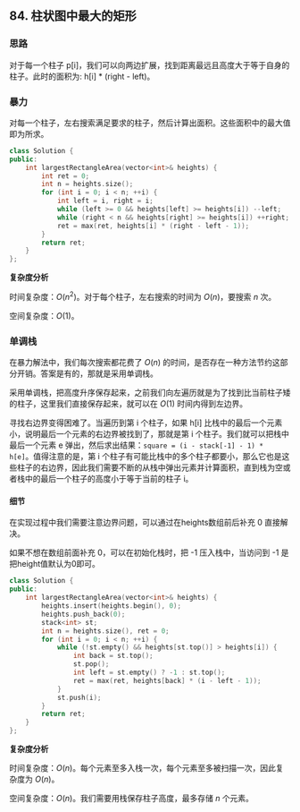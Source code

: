 ## 84. 柱状图中最大的矩形

### 思路

对于每一个柱子 p[i]，我们可以向两边扩展，找到距离最远且高度大于等于自身的柱子。此时的面积为: h[i] * (right - left)。

### 暴力

对每一个柱子，左右搜索满足要求的柱子，然后计算出面积。这些面积中的最大值即为所求。

```c++ []
class Solution {
public:
    int largestRectangleArea(vector<int>& heights) {
		int ret = 0;
        int n = heights.size();
        for (int i = 0; i < n; ++i) {
            int left = i, right = i;
            while (left >= 0 && heights[left] >= heights[i]) --left;
            while (right < n && heights[right] >= heights[i]) ++right;
            ret = max(ret, heights[i] * (right - left - 1));
        }
        return ret;
    }
};
```

**复杂度分析**

时间复杂度：$O(n^2)$。对于每个柱子，左右搜索的时间为 $O(n)$，要搜索 $n$ 次。

空间复杂度：$O(1)$。

### 单调栈

在暴力解法中，我们每次搜索都花费了 $O(n)$ 的时间，是否存在一种方法节约这部分开销。答案是有的，那就是采用单调栈。

采用单调栈，把高度升序保存起来，之前我们向左遍历就是为了找到比当前柱子矮的柱子，这里我们直接保存起来，就可以在 $O(1)$ 时间内得到左边界。

寻找右边界变得困难了。当遍历到第 i 个柱子，如果 h[i] 比栈中的最后一个元素小，说明最后一个元素的右边界被找到了，那就是第 i 个柱子。我们就可以把栈中最后一个元素 e 弹出，然后求出结果：`square = (i - stack[-1] - 1) * h[e]`。值得注意的是，第 i 个柱子有可能比栈中的多个柱子都要小，那么它也是这些柱子的右边界，因此我们需要不断的从栈中弹出元素并计算面积，直到栈为空或者栈中的最后一个柱子的高度小于等于当前的柱子 i。

#### 细节

在实现过程中我们需要注意边界问题，可以通过在heights数组前后补充 0 直接解决。

如果不想在数组前面补充 0，可以在初始化栈时，把 -1 压入栈中，当访问到 -1 是把height值默认为0即可。

```c++ []
class Solution {
public:
    int largestRectangleArea(vector<int>& heights) {
        heights.insert(heights.begin(), 0);
        heights.push_back(0);
		stack<int> st;
        int n = heights.size(), ret = 0;
        for (int i = 0; i < n; ++i) {
            while (!st.empty() && heights[st.top()] > heights[i]) {
                int back = st.top();
                st.pop();
                int left = st.empty() ? -1 : st.top();
                ret = max(ret, heights[back] * (i - left - 1));
            }
            st.push(i);
        }
        return ret;
    }
};
```

**复杂度分析**

时间复杂度：$O(n)$。每个元素至多入栈一次，每个元素至多被扫描一次，因此复杂度为 $O(n)$。

空间复杂度：$O(n)$。我们需要用栈保存柱子高度，最多存储 $n$ 个元素。

